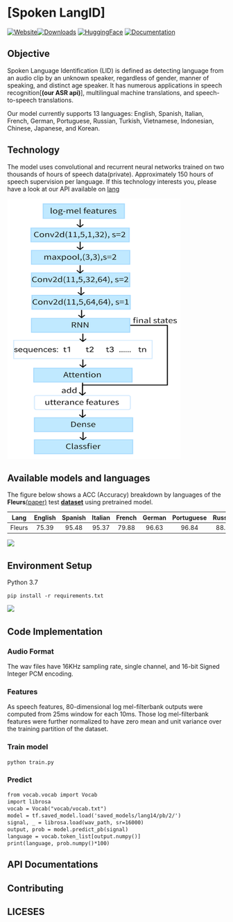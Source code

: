 # [Spoken LangID]
[![Website](https://github.com/google/uis-rnn/workflows/Python%20application/badge.svg)](https://zeemo.ai/)[![Downloads](https://pepy.tech/badge/uisrnn)](https://pepy.tech/project/uisrnn) [![HuggingFace](https://codecov.io/gh/google/uis-rnn/branch/master/graph/badge.svg)](https://codecov.io/gh/google/uis-rnn) [![Documentation](https://img.shields.io/badge/api-documentation-blue.svg)](https://google.github.io/uis-rnn)
## Objective 
Spoken Language Identification (LID) is defined as detecting language from an audio clip by an unknown speaker, regardless of gender, manner of speaking, and distinct age speaker. It has numerous applications in speech recognition[**(our ASR api)**], multilingual machine translations, and speech-to-speech translations. 

Our model currently supports 13 languages: English, Spanish, Italian, French, German, Portuguese, Russian, Turkish, Vietnamese, Indonesian, Chinese, Japanese, and Korean.

## Technology
The model uses convolutional and recurrent neural networks trained on two thousands of hours of speech data(private). Approximately 150 hours of speech supervision per language.
If this technology interests you, please have a look at our API available on [lang]()

<img width='400' height='600' src='https://github.com/zhong-ying-china/Multi-Spoken-language-recognition/blob/main/network.png'><br/>


## Available models and languages
 The figure below shows a ACC (Accuracy) breakdown by languages of the **Fleurs**[(paper)](https://arxiv.org/pdf/2205.12446.pdf) test [**dataset**](https://www.tensorflow.org/datasets/catalog/xtreme_s#xtreme_sfleurstr_tr) using pretrained model.
 
|Lang|English|Spanish|Italian|French|German|Portuguese|Russian|Turkish|Vietnamese|Indonesian|Chinese|Japanese|Korean|
|:--:|:--:|:--:|:--:|:--:|:--:|:--:|:--:|:--:|:--:|:--:|:--:|:--:|:--:|
|Fleurs|75.39| 95.48|95.37|79.88|96.63|96.84|88.77|86.54|99.07|90.83|91.32|68.31|92.67|

![](https://github.com/zhong-ying-china/Multi-Spoken-language-recognition/blob/main/fleurs.jpg)
     
## Environment Setup
Python 3.7
```
pip install -r requirements.txt
```
<img src='readme_images/fleurs.jpg'>

## Code Implementation
### **Audio Format** 
The wav files have 16KHz sampling rate, single channel, and 16-bit Signed Integer PCM encoding.

### **Features** 
As speech features, 80-dimensional log mel-filterbank outputs were computed from 25ms window for each 10ms. Those log mel-filterbank features were further normalized to have zero mean and unit variance over the training partition of the dataset.

### **Train model**

```
python train.py
```
### **Predict**
```
from vocab.vocab import Vocab
import librosa
vocab = Vocab("vocab/vocab.txt")
model = tf.saved_model.load('saved_models/lang14/pb/2/')
signal, _ = librosa.load(wav_path, sr=16000)
output, prob = model.predict_pb(signal)
language = vocab.token_list[output.numpy()]
print(language, prob.numpy()*100)

```


## API Documentations


## Contributing


## LICESES
